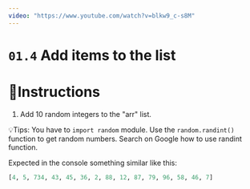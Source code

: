 ```yaml
---
video: "https://www.youtube.com/watch?v=blkw9_c-s8M"
---
```


# `01.4` Add items to the list

# 📝Instructions
1. Add 10 random integers to the "arr" list.


💡Tips:
You have to `import random` module.
Use the `random.randint()` function to get random numbers.
Search on Google how to use randint function.

Expected in the console something similar like this:

```py
[4, 5, 734, 43, 45, 36, 2, 88, 12, 87, 79, 96, 58, 46, 7]
```
